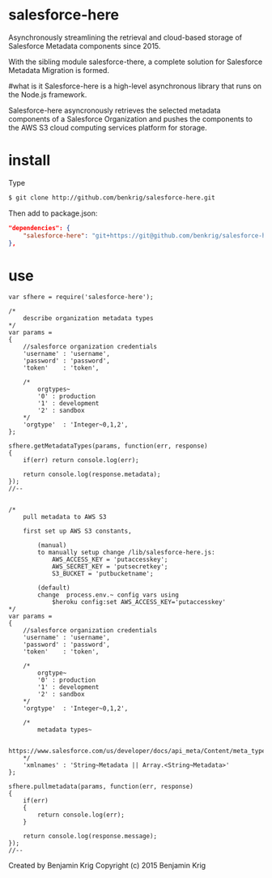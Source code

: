 # salesforce-here
Asynchronously streamlining the retrieval and cloud-based storage of Salesforce Metadata components since 2015.

With the sibling module salesforce-there, a complete solution for Salesforce Metadata Migration is formed.

#what is it
Salesforce-here is a high-level asynchronous library that runs on the Node.js framework.

Salesforce-here asyncronously retrieves the selected metadata components of a Salesforce Organization and 
pushes the components to the AWS S3 cloud computing services platform for storage.


# install

Type
```sh
$ git clone http://github.com/benkrig/salesforce-here.git
```
Then add to package.json: 
```json
"dependencies": {
    "salesforce-here": "git+https://git@github.com/benkrig/salesforce-here.git",
},
```

# use

```node
var sfhere = require('salesforce-here');

/*
	describe organization metadata types
*/
var params = 
{
	//salesforce organization credentials
    'username' : 'username',
    'password' : 'password',
    'token'    : 'token',
    
    /*
    	orgtypes~
    	'0' : production
    	'1' : development
    	'2' : sandbox
    */
    'orgtype'  : 'Integer~0,1,2',
};

sfhere.getMetadataTypes(params, function(err, response)
{
    if(err) return console.log(err);

    return console.log(response.metadata);
});
//--


/*
	pull metadata to AWS S3

	first set up AWS S3 constants,

		(manual)
		to manually setup change /lib/salesforce-here.js:
			AWS_ACCESS_KEY = 'putaccesskey';
   	 		AWS_SECRET_KEY = 'putsecretkey';
			S3_BUCKET = 'putbucketname';
		
		(default) 
		change  process.env.~ config vars using
			$heroku config:set AWS_ACCESS_KEY='putaccesskey'
*/
var params = 
{
    //salesforce organization credentials
    'username' : 'username',
    'password' : 'password',
    'token'    : 'token',
    
    /*
    	orgtype~
    	'0' : production
    	'1' : development
    	'2' : sandbox
    */
    'orgtype'  : 'Integer~0,1,2',

    /*
    	metadata types~

    	https://www.salesforce.com/us/developer/docs/api_meta/Content/meta_types_list.htm
    */
	'xmlnames' : 'String~Metadata || Array.<String~Metadata>'
};

sfhere.pullmetadata(params, function(err, response)
{
	if(err)
	{
		return console.log(err);
	}

	return console.log(response.message);
});
//--
```

Created by Benjamin Krig
Copyright (c) 2015 Benjamin Krig
